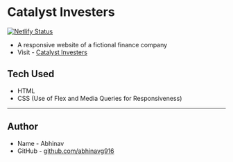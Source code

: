 # Catalyst Investers
[![Netlify Status](https://api.netlify.com/api/v1/badges/5da06a8c-0df7-4217-a3f3-33ecccfa4143/deploy-status)](https://app.netlify.com/sites/condescending-noether-7674c8/deploys)

- A responsive website of a fictional finance company
- Visit - [Catalyst Investers](https://condescending-noether-7674c8.netlify.app/)

## Tech Used

- HTML
- CSS (Use of Flex and Media Queries for Responsiveness)

---

## Author

- Name - Abhinav
- GitHub - [github.com/abhinavg916](https://github.com/abhinavg916)

